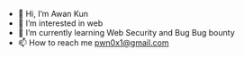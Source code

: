 - 👋 Hi, I’m Awan Kun
- 👀 I’m interested in web
- 🌱 I’m currently learning Web Security and Bug Bug bounty
- 📫 How to reach me pwn0x1@gmail.com

<!---
pwn0x1/pwn0x1 is a ✨ special ✨ repository because its `README.md` (this file) appears on your GitHub profile.
You can click the Preview link to take a look at your changes.
--->
